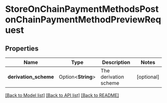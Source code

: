 # StoreOnChainPaymentMethodsPostonChainPaymentMethodPreviewRequest

## Properties

Name | Type | Description | Notes
------------ | ------------- | ------------- | -------------
**derivation_scheme** | Option<**String**> | The derivation scheme | [optional]

[[Back to Model list]](../README.md#documentation-for-models) [[Back to API list]](../README.md#documentation-for-api-endpoints) [[Back to README]](../README.md)


